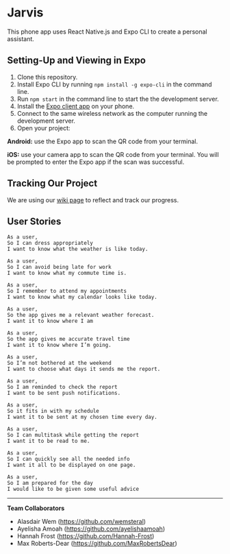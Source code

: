 # Jarvis #

  This phone app uses React Native.js and Expo CLI to create a personal assistant.

## Setting-Up and Viewing in Expo
1. Clone this repository.
2. Install Expo CLI by running `npm install -g expo-cli` in the command line.
3. Run `npm start` in the command line to start the the development server.
4. Install the [Expo client app](https://expo.io/) on your phone.
5. Connect to the same wireless network as the computer running the development server.
6. Open your project:

**Android:** use the Expo app to scan the QR code from your terminal.

**iOS:** use your camera app to scan the QR code from your terminal. You will be prompted to enter the Expo app if the scan was successful.

## Tracking Our Project

  We are using our [wiki page](https://github.com/Hannah-Frost/Jarvis-App/wiki) to reflect and track our progress.

## User Stories
```
As a user,
So I can dress appropriately
I want to know what the weather is like today.
```
```
As a user,
So I can avoid being late for work
I want to know what my commute time is.
```
```
As a user,
So I remember to attend my appointments
I want to know what my calendar looks like today.
```
```
As a user,
So the app gives me a relevant weather forecast.
I want it to know where I am
```
```
As a user,
So the app gives me accurate travel time
I want it to know where I’m going.
```
```
As a user,
So I’m not bothered at the weekend
I want to choose what days it sends me the report.
```
```
As a user,
So I am reminded to check the report
I want to be sent push notifications.
```
```
As a user,
So it fits in with my schedule
I want it to be sent at my chosen time every day.
```
```
As a user,
So I can multitask while getting the report
I want it to be read to me.
```
```
As a user,
So I can quickly see all the needed info
I want it all to be displayed on one page.
```
```
As a user,
So I am prepared for the day
I would like to be given some useful advice
```

---
**Team Collaborators**

* Alasdair Wem (https://github.com/wemsteral)
* Ayelisha Amoah (https://github.com/ayelishaamoah)
* Hannah Frost (https://github.com/Hannah-Frost)
* Max Roberts-Dear (https://github.com/MaxRobertsDear)
